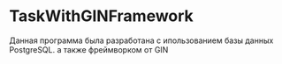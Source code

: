 # TaskWithGINFramework
Данная программа была разработана с ипользованием базы данных PostgreSQL. а также фреймворком от GIN
